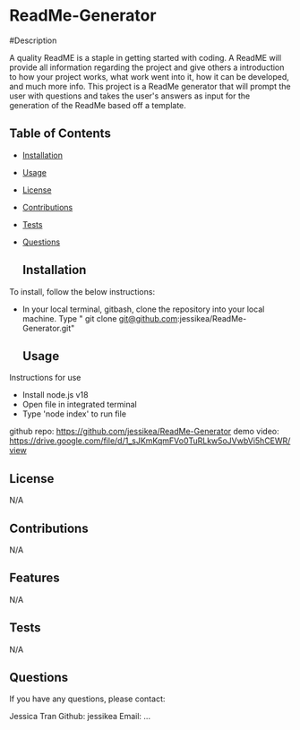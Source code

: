 # ReadMe-Generator

#Description

A quality ReadME is a staple in getting started with coding. A ReadME will provide all information regarding the project and give others a introduction to how your project works, what work went into it, how it can be developed, and much more info. 
This project is a ReadMe generator that will prompt the user with questions and takes the user's answers as input for the generation of the ReadMe based off a template. 
  ## Table of Contents 
  
  - [Installation](#installation)
  - [Usage](#usage)
  - [License](#license)
  - [Contributions](#contributions)
  - [Tests](#tests)
  - [Questions](#questions)

    ## Installation
  To install, follow the below instructions:
  - In your local terminal, gitbash, clone the repository into your local machine. Type " git clone git@github.com:jessikea/ReadMe-Generator.git"

    ## Usage
  Instructions for use
  - Install node.js v18
  - Open file in integrated terminal
  - Type 'node index' to run file

  

  github repo: https://github.com/jessikea/ReadMe-Generator
  demo video: https://drive.google.com/file/d/1_sJKmKqmFVo0TuRLkw5oJVwbVi5hCEWR/view
  ## License
  N/A
  
  ## Contributions
  N/A

  ## Features
  
  N/A

  ## Tests

  N/A
    
  ## Questions
  If you have any questions, please contact: 
  
  Jessica Tran 
  Github: jessikea
  Email: ...